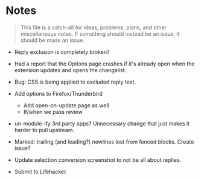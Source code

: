 # Notes

> This file is a catch-all for ideas, problems, plans, and other miscellaneous notes. If something should instead be an issue, it should be made an issue.

- Reply exclusion is completely broken?

- Had a report that the Options page crashes if it's already open when the extension updates and opens the changelist.

- Bug: CSS is being applied to excluded reply text.

- Add options to Firefox/Thunderbird
  - Add open-on-update page as well
  - If/when we pass review

- un-module-ify 3rd party apps? Unnecessary change that just makes it harder to pull upstream.

- Marked: trailing (and leading?) newlines lost from fenced blocks. Create issue?

- Update selection conversion screenshot to not be all about replies.

- Submit to Lifehacker.
